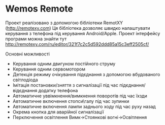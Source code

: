# Wemos Remote
Проект реалізовано з допомогою бібліотеки RemotXY (http://remotexy.com)
Ця бібліотека дозволяє швидко налаштувати керування з телефона під керування Android/Apple. 
Проект інтерфейсу програми можна знайти тут
http://remotexy.com/ru/editor/321f7c2c5d592ddd85a15c3eff2505cf/


Основні можливості
* Керування одним двигуном постійного струму
* Керування одним сервомотором
* Детекція режиму очікування підєднання з допомогою вбудованого світлодіода
* Імітація постановки/зняття з сигналізації під час підєднання/відєднання додатку телефона
* Автоматичне уввімкнення/вимкнення поворотів під час їхзди
* Автоматичне включення стопси\галу під час зупинки
* Автоматичне включення лампи заднього ходу під час руху назад
* Окрема кнопка для аварійної сигналізації
* Перключення освітлення Вимк->Стоянкові вогні->Освітлення
